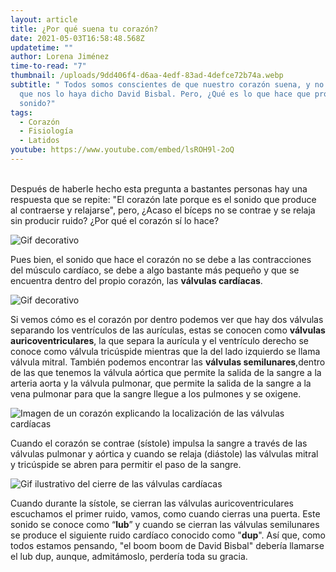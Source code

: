 ```yaml
---
layout: article
title: ¿Por qué suena tu corazón?
date: 2021-05-03T16:58:48.568Z
updatetime: ""
author: Lorena Jiménez
time-to-read: "7"
thumbnail: /uploads/9dd406f4-d6aa-4edf-83ad-4defce72b74a.webp
subtitle: " Todos somos conscientes de que nuestro corazón suena, y no solo por
  que nos lo haya dicho David Bisbal. Pero, ¿Qué es lo que hace que produzca ese
  sonido?"
tags:
  - Corazón
  - Fisiología
  - Latidos
youtube: https://www.youtube.com/embed/lsROH9l-2oQ
---
```

\
Después de haberle hecho esta pregunta a bastantes personas hay una respuesta que se repite: "El corazón late porque es el sonido que produce al contraerse y relajarse", pero, ¿Acaso el bíceps no se contrae y se relaja sin producir ruido? ¿Por qué el corazón sí lo hace?

![Gif decorativo](https://media.giphy.com/media/kaq6GnxDlJaBq/giphy.gif)

Pues bien, el sonido que hace el corazón no se debe a las contracciones del músculo cardíaco, se debe a algo bastante más pequeño y que se encuentra dentro del propio corazón, las **válvulas cardíacas**.

![Gif decorativo ](https://media.giphy.com/media/V0IdVIIW1y5d6/giphy.gif)

Si vemos cómo es el corazón por dentro podemos ver que hay dos válvulas separando los ventrículos de las aurículas, estas se conocen como **válvulas auricoventriculares**, la que separa la aurícula y el ventrículo derecho se conoce como válvula tricúspide mientras que la del lado izquierdo se llama válvula mitral. También podemos encontrar las **válvulas semilunares**,dentro de las que tenemos la válvula aórtica que permite la salida de la sangre a la arteria aorta y la válvula pulmonar, que permite la salida de la sangre a la vena pulmonar para que la sangre llegue a los pulmones y se oxigene.

![Imagen de un corazón explicando la localización de las válvulas cardíacas](https://fagolambda-436fc1.ingress-baronn.easywp.com/wp-content/uploads/2021/01/721D3D66-7835-4237-909A-6071A37AD8A0.jpeg)

Cuando el corazón se contrae (sístole) impulsa la sangre a través de las válvulas pulmonar y aórtica y cuando se relaja (diástole) las válvulas mitral y tricúspide se abren para permitir el paso de la sangre.

![Gif ilustrativo del cierre de las válvulas cardíacas](https://media.giphy.com/media/nRrlFdWcd9cbu/giphy.gif)

Cuando durante la sístole, se cierran las válvulas auricoventriculares escuchamos el primer ruido, vamos, como cuando cierras una puerta. Este sonido se conoce como “**lub**” y cuando se cierran las válvulas semilunares se produce el siguiente ruido cardíaco conocido como "**dup**". Así que, como todos estamos pensando, "el boom boom de David Bisbal" debería llamarse el lub dup, aunque, admitámoslo, perdería toda su gracia.